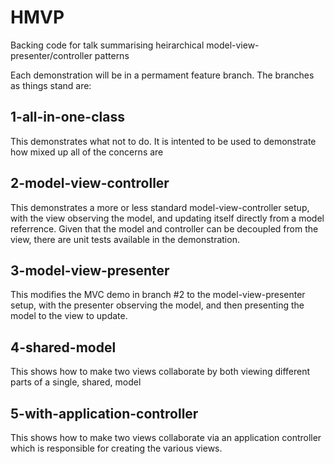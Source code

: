 HMVP
====

Backing code for talk summarising heirarchical model-view-presenter/controller patterns

Each demonstration will be in a permament feature branch. The branches as things stand are:

1-all-in-one-class 
------------------

This demonstrates what not to do. It is intented to be used to demonstrate how mixed up all of the concerns are

2-model-view-controller
-----------------------

This demonstrates a more or less standard model-view-controller setup, with the view observing the model, and updating
itself directly from a model referrence. Given that the model and controller can be decoupled from the view, there are
unit tests available in the demonstration.

3-model-view-presenter
----------------------

This modifies the MVC demo in branch #2 to the model-view-presenter setup, with the presenter observing the model, and
then presenting the model to the view to update.

4-shared-model
--------------

This shows how to make two views collaborate by both viewing different parts of a single, shared, model

5-with-application-controller
-----------------------------

This shows how to make two views collaborate via an application controller which is responsible for creating the various
views.
